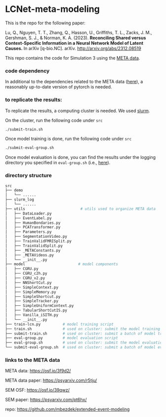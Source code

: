 # LCNet-meta-modeling
This is the repo for the following paper:

Lu, Q., Nguyen, T. T., Zhang, Q., Hasson, U., Griffiths, T. L., Zacks, J. M., Gershman, S. J., & Norman, K. A. (2023). **Reconciling Shared versus Context-Specific Information in a Neural Network Model of Latent Causes.** In arXiv [q-bio.NC]. arXiv. http://arxiv.org/abs/2312.08519

This repo contains the code for Simulation 3 using the [META data](https://psyarxiv.com/pt6hx/).   

### code dependency 

In additional to the dependencies related to the META data ([here](https://github.com/mbezdek/extended-event-modeling)), a reasonably up-to-date version of pytorch is needed. 

### to replicate the results: 

To replicate the results, a computing cluster is needed. We used [slurm](https://slurm.schedmd.com/documentation.html). 

On the cluster, run the following code under `src`
```sh
./submit-train.sh
```
Once model training is done, run the following code under `src`
```sh
./submit-eval-group.sh 
```
Once model evaluation is done, you can find the results under the logging directory you specified in `eval-group.sh` (i.e., [here](https://github.com/qihongl/meta-model/blob/main/src/eval-group.sh#L9C13-L9C13)).

### directory structure
```sh
src
├── demo
│   └── ...... 
├── slurm_log
│   └── ...... 
├── utils                         # utils used to organize META data 
│   ├── DataLoader.py
│   ├── EventLabel.py
│   ├── HumanBondaries.py
│   ├── PCATransformer.py
│   ├── Parameters.py
│   ├── SegmentationVideo.py
│   ├── TrainValidFMRISplit.py
│   ├── TrainValidSplit.py
│   ├── _METAConstants.py
│   ├── _METAVideos.py
│   └── __init__.py
├── model                        # model components 
│   ├── CGRU.py
│   ├── CGRU_c2h.py
│   ├── CGRU_v2.py
│   ├── NNShortCut.py
│   ├── SimpleContext.py
│   ├── SimpleMemory.py
│   ├── SimpleShortcut.py
│   ├── SimpleTracker.py
│   ├── SimpleUniformContext.py
│   ├── TabularShortCutIS.py
│   ├── Vanilla_iSITH.py
│   └── __init__.py
├── train-lcn.py          # model training script 
├── train.sh              # used on cluster: submit the model training script with a particular set of hyperparameters 
├── submit-train.sh       # used on cluster: submit a batch of model training scripts with a grid of hyperparameters
├── eval-group.py         # model evaluation script 
├── eval-group.sh         # used on cluster: submit the model evaluation script with a particular set of hyperparameters 
└── submit-eval-group.sh  # used on cluster: submit a batch of model evaluation scripts with a grid of hyperparameters
```

### links to the META data

META data: https://osf.io/3f9d2/

META data paper: https://psyarxiv.com/r5tju/ 

SEM OSF: https://osf.io/39qwz/

SEM paper: https://psyarxiv.com/pt6hx/

repo: https://github.com/mbezdek/extended-event-modeling


